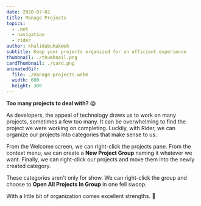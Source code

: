 ```yaml
---
date: 2020-07-02
title: Manage Projects
topics:
  - .net
  - navigation
  - rider
author: khalidabuhakmeh
subtitle: Keep your projects organized for an efficient experience
thumbnail: ./thumbnail.png
cardThumbnail: ./card.png
animatedGif:
  file: ./manage-projects.webm
  width: 600
  height: 300
---
```

**Too many projects to deal with?** 😱

As developers, the appeal of technology draws us to work on many projects, sometimes a few too many. It can be overwhelming to find the project we were working on completing. Luckily, with Rider, we can organize our projects into categories that make sense to us.

From the Welcome screen, we can right-click the projects pane. From the context menu, we can create a **New Project Group** naming it whatever we want. Finally, we can right-click our projects and move them into the newly created category.

These categories aren't only for show. We can right-click the group and choose to **Open All Projects In Group** in one fell swoop.

With a little bit of organization comes excellent strengths. 💪
